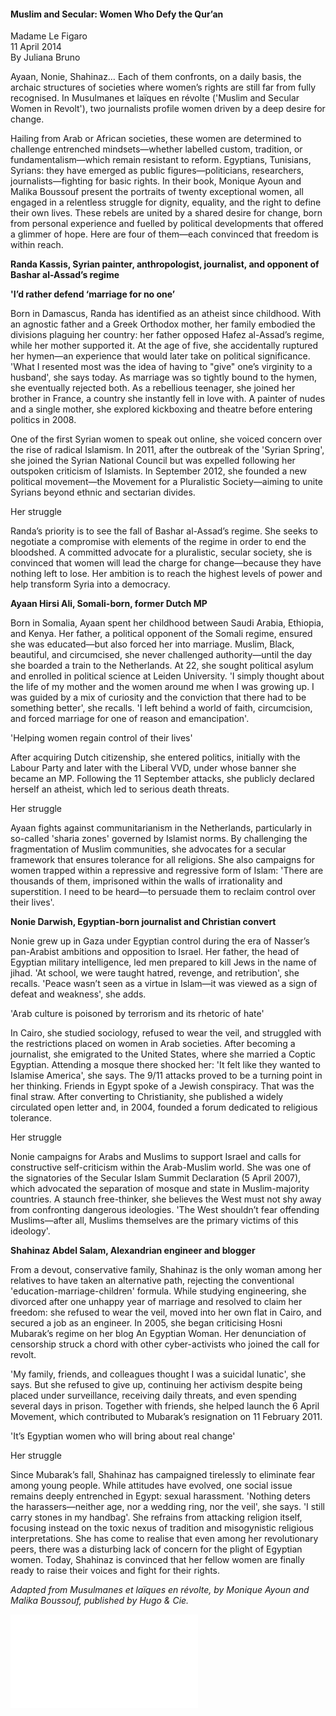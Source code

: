 <h4>Muslim and Secular: Women Who Defy the Qur’an</h4>

Madame Le Figaro  
11 April 2014  
By Juliana Bruno  

Ayaan, Nonie, Shahinaz… Each of them confronts, on a daily basis, the archaic structures of societies where women’s rights are still far from fully recognised. In Musulmanes et laïques en révolte ('Muslim and Secular Women in Revolt'), two journalists profile women driven by a deep desire for change.

Hailing from Arab or African societies, these women are determined to challenge entrenched mindsets—whether labelled custom, tradition, or fundamentalism—which remain resistant to reform. Egyptians, Tunisians, Syrians: they have emerged as public figures—politicians, researchers, journalists—fighting for basic rights. In their book, Monique Ayoun and Malika Boussouf present the portraits of twenty exceptional women, all engaged in a relentless struggle for dignity, equality, and the right to define their own lives. These rebels are united by a shared desire for change, born from personal experience and fuelled by political developments that offered a glimmer of hope. Here are four of them—each convinced that freedom is within reach.

<b>Randa Kassis, Syrian painter, anthropologist, journalist, and opponent of Bashar al-Assad’s regime</b>

<b>'I’d rather defend ‘marriage for no one’</b>

Born in Damascus, Randa has identified as an atheist since childhood. With an agnostic father and a Greek Orthodox mother, her family embodied the divisions plaguing her country: her father opposed Hafez al-Assad’s regime, while her mother supported it. At the age of five, she accidentally ruptured her hymen—an experience that would later take on political significance. 'What I resented most was the idea of having to "give" one’s virginity to a husband', she says today. As marriage was so tightly bound to the hymen, she eventually rejected both. As a rebellious teenager, she joined her brother in France, a country she instantly fell in love with. A painter of nudes and a single mother, she explored kickboxing and theatre before entering politics in 2008.

One of the first Syrian women to speak out online, she voiced concern over the rise of radical Islamism. In 2011, after the outbreak of the 'Syrian Spring', she joined the Syrian National Council but was expelled following her outspoken criticism of Islamists. In September 2012, she founded a new political movement—the Movement for a Pluralistic Society—aiming to unite Syrians beyond ethnic and sectarian divides.

Her struggle

Randa’s priority is to see the fall of Bashar al-Assad’s regime. She seeks to negotiate a compromise with elements of the regime in order to end the bloodshed. A committed advocate for a pluralistic, secular society, she is convinced that women will lead the charge for change—because they have nothing left to lose. Her ambition is to reach the highest levels of power and help transform Syria into a democracy.

<b>Ayaan Hirsi Ali, Somali-born, former Dutch MP</b>

Born in Somalia, Ayaan spent her childhood between Saudi Arabia, Ethiopia, and Kenya. Her father, a political opponent of the Somali regime, ensured she was educated—but also forced her into marriage. Muslim, Black, beautiful, and circumcised, she never challenged authority—until the day she boarded a train to the Netherlands. At 22, she sought political asylum and enrolled in political science at Leiden University. 'I simply thought about the life of my mother and the women around me when I was growing up. I was guided by a mix of curiosity and the conviction that there had to be something better', she recalls. 'I left behind a world of faith, circumcision, and forced marriage for one of reason and emancipation'.

'Helping women regain control of their lives'

After acquiring Dutch citizenship, she entered politics, initially with the Labour Party and later with the Liberal VVD, under whose banner she became an MP. Following the 11 September attacks, she publicly declared herself an atheist, which led to serious death threats.

Her struggle

Ayaan fights against communitarianism in the Netherlands, particularly in so-called 'sharia zones' governed by Islamist norms. By challenging the fragmentation of Muslim communities, she advocates for a secular framework that ensures tolerance for all religions. She also campaigns for women trapped within a repressive and regressive form of Islam: 'There are thousands of them, imprisoned within the walls of irrationality and superstition. I need to be heard—to persuade them to reclaim control over their lives'.

<b>Nonie Darwish, Egyptian-born journalist and Christian convert</b>

Nonie grew up in Gaza under Egyptian control during the era of Nasser’s pan-Arabist ambitions and opposition to Israel. Her father, the head of Egyptian military intelligence, led men prepared to kill Jews in the name of jihad. 'At school, we were taught hatred, revenge, and retribution', she recalls. 'Peace wasn’t seen as a virtue in Islam—it was viewed as a sign of defeat and weakness', she adds.

'Arab culture is poisoned by terrorism and its rhetoric of hate'

In Cairo, she studied sociology, refused to wear the veil, and struggled with the restrictions placed on women in Arab societies. After becoming a journalist, she emigrated to the United States, where she married a Coptic Egyptian. Attending a mosque there shocked her: 'It felt like they wanted to Islamise America', she says. The 9/11 attacks proved to be a turning point in her thinking. Friends in Egypt spoke of a Jewish conspiracy. That was the final straw. After converting to Christianity, she published a widely circulated open letter and, in 2004, founded a forum dedicated to religious tolerance.

Her struggle

Nonie campaigns for Arabs and Muslims to support Israel and calls for constructive self-criticism within the Arab-Muslim world. She was one of the signatories of the Secular Islam Summit Declaration (5 April 2007), which advocated the separation of mosque and state in Muslim-majority countries. A staunch free-thinker, she believes the West must not shy away from confronting dangerous ideologies. 'The West shouldn’t fear offending Muslims—after all, Muslims themselves are the primary victims of this ideology'.

<b>Shahinaz Abdel Salam, Alexandrian engineer and blogger</b>

From a devout, conservative family, Shahinaz is the only woman among her relatives to have taken an alternative path, rejecting the conventional 'education-marriage-children' formula. While studying engineering, she divorced after one unhappy year of marriage and resolved to claim her freedom: she refused to wear the veil, moved into her own flat in Cairo, and secured a job as an engineer. In 2005, she began criticising Hosni Mubarak’s regime on her blog An Egyptian Woman. Her denunciation of censorship struck a chord with other cyber-activists who joined the call for revolt.

'My family, friends, and colleagues thought I was a suicidal lunatic', she says. But she refused to give up, continuing her activism despite being placed under surveillance, receiving daily threats, and even spending several days in prison. Together with friends, she helped launch the 6 April Movement, which contributed to Mubarak’s resignation on 11 February 2011.

'It’s Egyptian women who will bring about real change'

Her struggle

Since Mubarak’s fall, Shahinaz has campaigned tirelessly to eliminate fear among young people. While attitudes have evolved, one social issue remains deeply entrenched in Egypt: sexual harassment. 'Nothing deters the harassers—neither age, nor a wedding ring, nor the veil', she says. 'I still carry stones in my handbag'. She refrains from attacking religion itself, focusing instead on the toxic nexus of tradition and misogynistic religious interpretations. She has come to realise that even among her revolutionary peers, there was a disturbing lack of concern for the plight of Egyptian women. Today, Shahinaz is convinced that her fellow women are finally ready to raise their voices and fight for their rights.

_Adapted from Musulmanes et laïques en révolte, by Monique Ayoun and Malika Boussouf, published by Hugo & Cie._

![](10.pdf)
<p></p>

